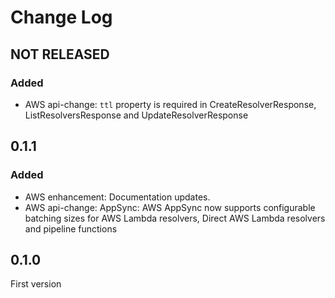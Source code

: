 # Change Log

## NOT RELEASED

### Added

- AWS api-change: `ttl` property is required in CreateResolverResponse, ListResolversResponse and UpdateResolverResponse

## 0.1.1

### Added

- AWS enhancement: Documentation updates.
- AWS api-change: AppSync: AWS AppSync now supports configurable batching sizes for AWS Lambda resolvers, Direct AWS Lambda resolvers and pipeline functions

## 0.1.0

First version
